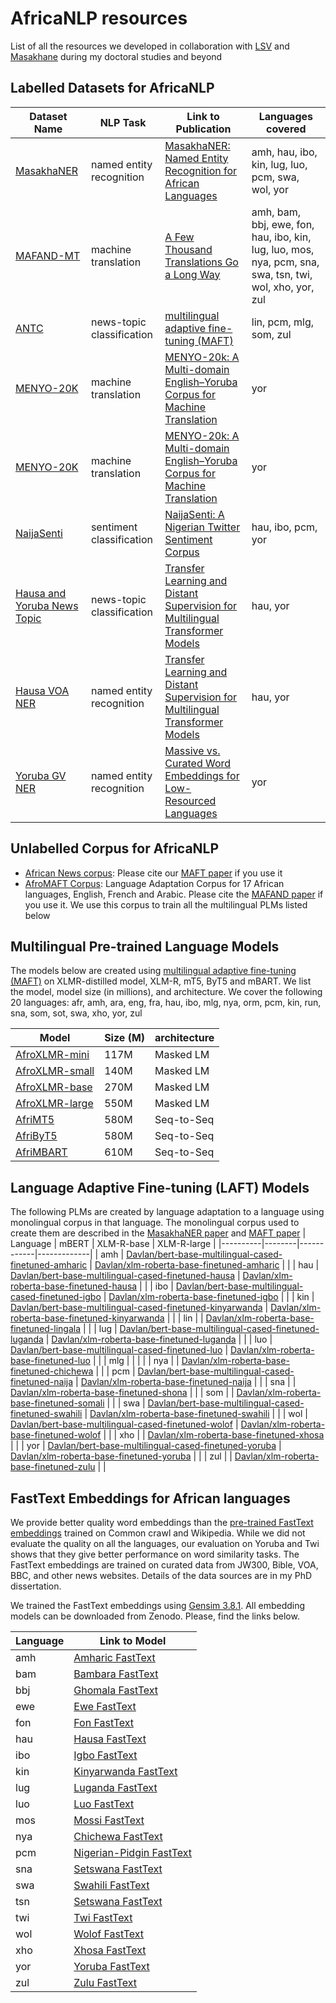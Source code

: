  # AfricaNLP resources
List of all the resources we developed in collaboration with [LSV](https://www.lsv.uni-saarland.de/) and [Masakhane](https://www.masakhane.io/) during my doctoral studies and beyond

## Labelled Datasets for AfricaNLP

| Dataset Name | NLP Task | Link to Publication  | Languages covered |
|----------|----------|--------|----------------------------|
| [MasakhaNER](https://github.com/masakhane-io/masakhane-ner) | named entity recognition | [MasakhaNER: Named Entity Recognition for African Languages](https://aclanthology.org/2021.tacl-1.66/)  | amh, hau, ibo, kin, lug, luo, pcm, swa, wol, yor|
| [MAFAND-MT](https://github.com/masakhane-io/lafand-mt) | machine translation | [A Few Thousand Translations Go a Long Way](https://aclanthology.org/2022.naacl-main.223/)| amh, bam, bbj, ewe, fon, hau, ibo, kin, lug, luo, mos, nya, pcm, sna, swa, tsn, twi, wol, xho, yor, zul|
| [ANTC](https://github.com/uds-lsv/afro-maft)      | news-topic classification | [multilingual adaptive fine-tuning (MAFT)](https://arxiv.org/abs/2204.06487) | lin, pcm, mlg, som, zul |
| [MENYO-20K](https://github.com/uds-lsv/menyo-20k_MT) | machine translation | [MENYO-20k: A Multi-domain English–Yoruba Corpus for Machine Translation](https://arxiv.org/abs/2103.08647v1)| yor|
| [MENYO-20K](https://github.com/uds-lsv/menyo-20k_MT) | machine translation | [MENYO-20k: A Multi-domain English–Yoruba Corpus for Machine Translation](https://arxiv.org/abs/2103.08647v1)| yor|
| [NaijaSenti](https://github.com/hausanlp/NaijaSenti) | sentiment classification | [NaijaSenti: A Nigerian Twitter Sentiment Corpus](https://arxiv.org/abs/2201.08277)| hau, ibo, pcm, yor|
| [Hausa and Yoruba News Topic](https://github.com/uds-lsv/transfer-distant-transformer-african) | news-topic classification | [Transfer Learning and Distant Supervision for Multilingual Transformer Models](https://aclanthology.org/2020.emnlp-main.204/)| hau, yor|
| [Hausa VOA NER](https://github.com/uds-lsv/transfer-distant-transformer-african) | named entity recognition | [Transfer Learning and Distant Supervision for Multilingual Transformer Models](https://aclanthology.org/2020.emnlp-main.204/)| hau, yor|
| [Yoruba GV NER](https://github.com/ajesujoba/YorubaTwi-Embedding/tree/master/Yoruba/Yoruba-NER) | named entity recognition | [Massive vs. Curated Word Embeddings for Low-Resourced Languages](https://aclanthology.org/2020.lrec-1.335/)| yor|


## Unlabelled Corpus for AfricaNLP
- [African News corpus](https://zenodo.org/record/6990609#.Yvjgu3UzY5k): Please cite our [MAFT paper](https://arxiv.org/abs/2204.06487) if you use it
- [AfroMAFT Corpus](https://zenodo.org/record/6990611#.Yvjq5nUzY5k): Language Adaptation Corpus for 17 African languages, English, French and Arabic. Please cite the [MAFAND paper](https://aclanthology.org/2022.naacl-main.223/) if you use it. We use this corpus to train all the multilingual PLMs listed below


## Multilingual Pre-trained Language Models
The models below are created using [multilingual adaptive fine-tuning (MAFT)](https://arxiv.org/abs/2204.06487) on XLMR-distilled model, XLM-R, mT5, ByT5 and mBART. We list the model, model size (in millions), and architecture. We cover the following 20 languages: afr, amh, ara, eng, fra, hau, ibo, mlg, nya, orm, pcm, kin, run, sna, som, sot, swa, xho, yor, zul 

| Model | Size (M)  | architecture |
|-------|-------|-----------------|
| [AfroXLMR-mini](https://huggingface.co/Davlan/afro-xlmr-mini) | 117M | Masked LM |
| [AfroXLMR-small](https://huggingface.co/Davlan/afro-xlmr-small) | 140M | Masked LM |
| [AfroXLMR-base](https://huggingface.co/Davlan/afro-xlmr-base) | 270M | Masked LM |
| [AfroXLMR-large](https://huggingface.co/Davlan/afro-xlmr-large) | 550M | Masked LM |
| [AfriMT5](https://huggingface.co/masakhane/afri-mt5-base) | 580M | Seq-to-Seq |
| [AfriByT5](https://huggingface.co/masakhane/afri-byt5-base) | 580M | Seq-to-Seq |
| [AfriMBART](https://huggingface.co/masakhane/afri-mbart50) | 610M | Seq-to-Seq |

## Language Adaptive Fine-tuning (LAFT) Models
The following PLMs are created by language adaptation to a language using monolingual corpus in that language. The monolingual corpus used to create them are described in the [MasakhaNER paper](https://aclanthology.org/2021.tacl-1.66/) and [MAFT paper](https://arxiv.org/abs/2204.06487)
| Language | mBERT  | XLM-R-base | XLM-R-large |
|----------|--------|------------|-------------|
| amh      | [Davlan/bert-base-multilingual-cased-finetuned-amharic](https://huggingface.co/Davlan/bert-base-multilingual-cased-finetuned-amharic)       | [Davlan/xlm-roberta-base-finetuned-amharic](https://huggingface.co/Davlan/xlm-roberta-base-finetuned-amharic)           |             |
| hau      | [Davlan/bert-base-multilingual-cased-finetuned-hausa](https://huggingface.co/Davlan/bert-base-multilingual-cased-finetuned-hausa)      | [Davlan/xlm-roberta-base-finetuned-hausa](https://huggingface.co/Davlan/xlm-roberta-base-finetuned-hausa)           |             |
| ibo      | [Davlan/bert-base-multilingual-cased-finetuned-igbo](https://huggingface.co/Davlan/bert-base-multilingual-cased-finetuned-igbo)       | [Davlan/xlm-roberta-base-finetuned-igbo](https://huggingface.co/Davlan/xlm-roberta-base-finetuned-igbo)           |             |
| kin      | [Davlan/bert-base-multilingual-cased-finetuned-kinyarwanda](https://huggingface.co/Davlan/bert-base-multilingual-cased-finetuned-kinyarwanda)        | [Davlan/xlm-roberta-base-finetuned-kinyarwanda](https://huggingface.co/Davlan/xlm-roberta-base-finetuned-kinyarwanda)           |             |
| lin      |        |  [Davlan/xlm-roberta-base-finetuned-lingala](https://huggingface.co/Davlan/xlm-roberta-base-finetuned-lingala)          |             |
| lug      | [Davlan/bert-base-multilingual-cased-finetuned-luganda](https://huggingface.co/Davlan/bert-base-multilingual-cased-finetuned-luganda)       | [Davlan/xlm-roberta-base-finetuned-luganda](https://huggingface.co/Davlan/xlm-roberta-base-finetuned-luganda)           |             |
| luo      | [Davlan/bert-base-multilingual-cased-finetuned-luo](https://huggingface.co/Davlan/bert-base-multilingual-cased-finetuned-luo)       | [Davlan/xlm-roberta-base-finetuned-luo](https://huggingface.co/Davlan/xlm-roberta-base-finetuned-luo)          |             |
| mlg      |        |            |             |
| nya      |        | [Davlan/xlm-roberta-base-finetuned-chichewa](https://huggingface.co/Davlan/xlm-roberta-base-finetuned-chichewa)           |             |
| pcm      | [Davlan/bert-base-multilingual-cased-finetuned-naija](https://huggingface.co/Davlan/bert-base-multilingual-cased-finetuned-naija)        | [Davlan/xlm-roberta-base-finetuned-naija](https://huggingface.co/Davlan/xlm-roberta-base-finetuned-naija)          |             |
| sna      |        | [Davlan/xlm-roberta-base-finetuned-shona](https://huggingface.co/Davlan/xlm-roberta-base-finetuned-shona)           |             |
| som      |        | [Davlan/xlm-roberta-base-finetuned-somali](https://huggingface.co/Davlan/xlm-roberta-base-finetuned-somali)           |             |
| swa      | [Davlan/bert-base-multilingual-cased-finetuned-swahili](https://huggingface.co/Davlan/bert-base-multilingual-cased-finetuned-swahili)       | [Davlan/xlm-roberta-base-finetuned-swahili](https://huggingface.co/Davlan/xlm-roberta-base-finetuned-swahili)           |             |
| wol      | [Davlan/bert-base-multilingual-cased-finetuned-wolof](https://huggingface.co/Davlan/bert-base-multilingual-cased-finetuned-wolof)       |            [Davlan/xlm-roberta-base-finetuned-wolof](https://huggingface.co/Davlan/xlm-roberta-base-finetuned-wolof)  |           |
| xho      |        | [Davlan/xlm-roberta-base-finetuned-xhosa](https://huggingface.co/Davlan/xlm-roberta-base-finetuned-xhosa)          |             |
| yor      | [Davlan/bert-base-multilingual-cased-finetuned-yoruba](https://huggingface.co/Davlan/bert-base-multilingual-cased-finetuned-yoruba)       | [Davlan/xlm-roberta-base-finetuned-yoruba](https://huggingface.co/Davlan/xlm-roberta-base-finetuned-yoruba)           |             |
| zul      |        | [Davlan/xlm-roberta-base-finetuned-zulu](https://huggingface.co/Davlan/xlm-roberta-base-finetuned-zulu)           |             |

## FastText Embeddings for African languages
We provide better quality word embeddings than the [pre-trained FastText embeddings](https://fasttext.cc/docs/en/crawl-vectors.html) trained on Common crawl and Wikipedia. While we did not evaluate the quality on all the languages, our evaluation on Yoruba and Twi shows that they give better performance on word similarity tasks. The FastText embeddings are trained on curated data from JW300, Bible, VOA, BBC, and other news websites. Details of the data sources are in my PhD dissertation. 

We trained the FastText embeddings using [Gensim 3.8.1](https://pypi.org/project/gensim/3.8.1/). All embedding models can be downloaded from Zenodo. Please, find the links below. 

| Language | Link to Model  |
|----------|-----------------|
| amh | [Amharic FastText](https://zenodo.org/record/6988528#.YvePxXUzY5k)  |
| bam | [Bambara FastText](https://zenodo.org/record/6987246#.YveVNnUzY5k) |
| bbj | [Ghomala FastText](https://zenodo.org/record/6988547#.YveVlHUzY5k)  |
| ewe | [Ewe FastText](https://zenodo.org/record/6988555#.YveVknUzY5k)  |
| fon | [Fon FastText](https://zenodo.org/record/6988727#.YveVonUzY5k) |
| hau | [Hausa FastText](https://zenodo.org/record/6989326#.YvgMA3UzY5k) |
| ibo | [Igbo FastText](https://zenodo.org/record/6988731#.Yve923UzY5k)  |
| kin | [Kinyarwanda FastText](https://zenodo.org/record/6988740#.Yve93nUzY5k)  |
| lug | [Luganda FastText](https://zenodo.org/record/6988742#.Yve94XUzY5k)  |
| luo | [Luo FastText](https://zenodo.org/record/6988914#.Yve_bHUzY5k)  |
| mos | [Mossi FastText](https://zenodo.org/record/6988918#.Yve_bXUzY5k) |
| nya | [Chichewa FastText](https://zenodo.org/record/6988932#.YvgMJXUzY5k)  |
| pcm | [Nigerian-Pidgin FastText](https://zenodo.org/record/6988939#.YvfDDHUzY5k)  |
| sna | [Setswana FastText](https://zenodo.org/record/6989116#.YvfNc3UzY5k) |
| swa | [Swahili FastText](https://zenodo.org/record/6989122#.YvgMTnUzY5k)  |
| tsn | [Setswana FastText](https://zenodo.org/record/6989116#.YvgMjHUzY5k) |
| twi | [Twi FastText](https://zenodo.org/record/6988532#.YveVmXUzY5k)  |
| wol | [Wolof FastText](https://zenodo.org/record/6989168#.YvgMznUzY5k)  |
| xho | [Xhosa FastText](https://zenodo.org/record/6989303#.YvgM6nUzY5k)  |
| yor | [Yoruba FastText](https://zenodo.org/record/6987250#.YveVi3UzY5k)  |
| zul | [Zulu FastText](https://zenodo.org/record/6989305#.YvgNCXUzY5k) |
